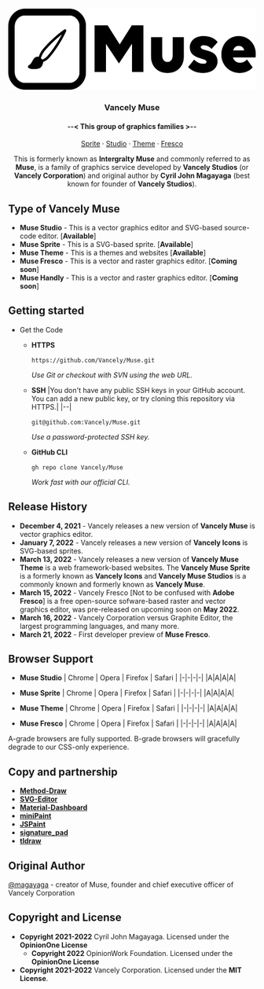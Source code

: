 <p align="center">
  <a href="https://github.com/Vancely/Muse">
    <img src="images/logo.png" width="510" height="165">
  </a>
</p>

<h3 align="center">Vancely Muse</h3>
<h4 align="center"> --< This group of graphics families >-- </h4>
<p align="center">
  <a href="https://github.com/Vancely/Muse/tree/main/Muse%20Sprite">Sprite</a>
  ·
  <a href="https://github.com/Vancely/Muse/tree/main/Muse%20Studio">Studio</a>
  ·
  <a href="https://github.com/Vancely/Muse/tree/main/Muse%20Theme">Theme</a>
  ·
  <a href="#">Fresco</a>
</p>

<p align="center">
This is formerly known as <b>Intergralty Muse</b> and commonly referred to as <b>Muse</b>, is a family of graphics service developed by <b>Vancely Studios</b> (or <b>Vancely Corporation</b>) and original author by <b>Cyril John Magayaga</b> (best known for founder of <b>Vancely Studios</b>).
</p>

## Type of Vancely Muse
* **Muse Studio** - This is a vector graphics editor and SVG-based source-code editor. [**Available**]
* **Muse Sprite** - This is a SVG-based sprite. [**Available**]
* **Muse Theme** - This is a themes and websites [**Available**]
* **Muse Fresco** - This is a vector and raster graphics editor. [**Coming soon**]
* **Muse Handly** - This is a vector and raster graphics editor. [**Coming soon**]

## Getting started
* Get the Code
  * **HTTPS**
    ```
    https://github.com/Vancely/Muse.git
    ```
    _Use Git or checkout with SVN using the web URL._
  * **SSH**
    |You don't have any public SSH keys in your GitHub account. You can add a new public key, or try cloning this repository via HTTPS.|
    |--|
  
    ```
    git@github.com:Vancely/Muse.git
    ```
    _Use a password-protected SSH key._
  * **GitHub CLI**
    ```
    gh repo clone Vancely/Muse
    ```
    _Work fast with our official CLI._
  
## Release History
* **December 4, 2021** - Vancely releases a new version of **Vancely Muse** is vector graphics editor.
* **January 7, 2022** - Vancely releases a new version of **Vancely Icons** is SVG-based sprites.
* **March 13, 2022** - Vancely releases a new version of **Vancely Muse Theme** is a web framework-based websites. The **Vancely Muse Sprite** is a formerly known as **Vancely Icons** and **Vancely Muse Studios** is a commonly known and formerly known as **Vancely Muse**.
* **March 15, 2022** - Vancely Fresco [Not to be confused with **Adobe Fresco**] is a free open-source sofware-based raster and vector graphics editor, was pre-released on upcoming soon on **May 2022**. 
* **March 16, 2022** - Vancely Corporation versus Graphite Editor, the largest programming languages, and many more.
* **March 21, 2022** - First developer preview of **Muse Fresco**.

## Browser Support
* **Muse Studio**
  | Chrome | Opera | Firefox | Safari |
  |-|-|-|-|
  |A|A|A|A|

* **Muse Sprite**
  | Chrome | Opera | Firefox | Safari |
  |-|-|-|-|
  |A|A|A|A|

* **Muse Theme**
  | Chrome | Opera | Firefox | Safari |
  |-|-|-|-|
  |A|A|A|A|

* **Muse Fresco**
  | Chrome | Opera | Firefox | Safari |
  |-|-|-|-|
  |A|A|A|A|

A-grade browsers are fully supported. B-grade browsers will gracefully degrade to our CSS-only experience.

## Copy and partnership
  * [**Method-Draw**](https://github.com/methodofaction/Method-Draw)
  * [**SVG-Editor**](https://github.com/SVG-Edit/svgedit)
  * [**Material-Dashboard**](https://github.com/creativetimofficial/material-dashboard)
  * [**miniPaint**](https://github.com/viliusle/miniPaint)
  * [**JSPaint**](https://github.com/1j01/jspaint)
  * [**signature_pad**](https://github.com/szimek/signature_pad)
  * [**tldraw**](https://github.com/tldraw/tldraw)
  
  
## Original Author
[@magayaga](https://github.com/magayaga) - creator of Muse, founder and chief executive officer of Vancely Corporation

## Copyright and License
* **Copyright 2021-2022** Cyril John Magayaga. Licensed under the **OpinionOne License**
  * **Copyright 2022** OpinionWork Foundation. Licensed under the **OpinionOne License**
* **Copyright 2021-2022** Vancely Corporation. Licensed under the **MIT License**.
